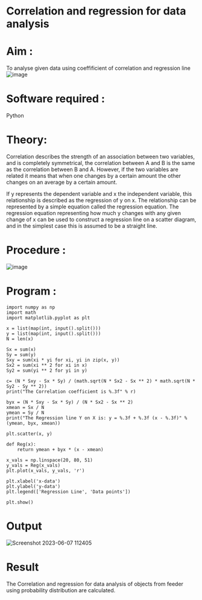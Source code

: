 # Correlation and regression for data analysis
# Aim : 

To analyse given data using coeffificient of correlation and regression line
![image](https://user-images.githubusercontent.com/104613195/168224136-d6b64e64-7d3d-4775-9337-c8f96fe41f2d.png)


# Software required :  

Python

# Theory:

Correlation describes the strength of an association between two variables, and is completely symmetrical, the correlation between A and B is the same as the correlation between B and A. However, if the two variables are related it means that when one changes by a certain amount the other changes on an average by a certain amount.  

If y represents the dependent variable and x the independent variable, this relationship is described as the regression of y on x. The relationship can be represented by a simple equation called the regression equation. The regression equation representing how much y changes with any given change of x can be used to construct a regression line on a scatter diagram, and in the simplest case this is assumed to be a straight line.

# Procedure :

![image](https://user-images.githubusercontent.com/104613195/168225866-ac8f6610-bdc3-4ac2-a24e-2b24ba08e189.png)

# Program :
```
import numpy as np
import math
import matplotlib.pyplot as plt

x = list(map(int, input().split()))
y = list(map(int, input().split()))
N = len(x)

Sx = sum(x)
Sy = sum(y)
Sxy = sum(xi * yi for xi, yi in zip(x, y))
Sx2 = sum(xi ** 2 for xi in x)
Sy2 = sum(yi ** 2 for yi in y)

c= (N * Sxy - Sx * Sy) / (math.sqrt(N * Sx2 - Sx ** 2) * math.sqrt(N * Sy2 - Sy ** 2))
print("The Correlation coefficient is %.3f" % r)

byx = (N * Sxy - Sx * Sy) / (N * Sx2 - Sx ** 2)
xmean = Sx / N
ymean = Sy / N
print("The Regression line Y on X is: y = %.3f + %.3f (x - %.3f)" % (ymean, byx, xmean))

plt.scatter(x, y)

def Reg(x):
    return ymean + byx * (x - xmean)

x_vals = np.linspace(20, 80, 51)
y_vals = Reg(x_vals)
plt.plot(x_vals, y_vals, 'r')

plt.xlabel('x-data')
plt.ylabel('y-data')
plt.legend(['Regression Line', 'Data points'])

plt.show()
```
# Output 
![Screenshot 2023-06-07 112405](https://github.com/Saravana-kumar369/Correlation_Regression/assets/117925254/9f291be8-677e-441c-8690-25abf2226e92)

# Result
The Correlation and regression for data analysis of objects from feeder using probability distribution are calculated.

